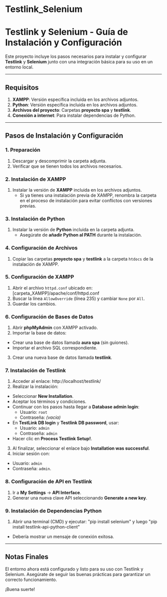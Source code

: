# Testlink_Selenium


# Testlink y Selenium - Guía de Instalación y Configuración

Este proyecto incluye los pasos necesarios para instalar y configurar **Testlink** y **Selenium** junto con una integración básica para su uso en un entorno local.

---

## Requisitos

1. **XAMPP**: Versión específica incluida en los archivos adjuntos.
2. **Python**: Versión específica incluida en los archivos adjuntos.
3. **Archivos del proyecto**: Carpetas **proyecto spa** y **testlink**.
4. **Conexión a internet**: Para instalar dependencias de Python.

---

## Pasos de Instalación y Configuración

### 1. Preparación
1. Descargar y descomprimir la carpeta adjunta.
2. Verificar que se tienen todos los archivos necesarios.

### 2. Instalación de XAMPP
1. Instalar la versión de **XAMPP** incluida en los archivos adjuntos.
   - Si ya tienes una instalación previa de XAMPP, renombra la carpeta en el proceso de instalación para evitar conflictos con versiones previas.
   
### 3. Instalación de Python
1. Instalar la versión de **Python** incluida en la carpeta adjunta.
   - Asegúrate de **añadir Python al PATH** durante la instalación.

### 4. Configuración de Archivos
1. Copiar las carpetas **proyecto spa** y **testlink** a la carpeta `htdocs` de la instalación de XAMPP.

### 5. Configuración de XAMPP
1. Abrir el archivo `httpd.conf` ubicado en: [carpeta_XAMPP]/apache/conf/httpd.conf
2. Buscar la línea `AllowOverride` (línea 235) y cambiar `None` por `All`.
3. Guardar los cambios.

### 6. Configuración de Bases de Datos
1. Abrir **phpMyAdmin** con XAMPP activado.
2. Importar la base de datos:
- Crear una base de datos llamada **aura spa** (sin guiones).
- Importar el archivo SQL correspondiente.
3. Crear una nueva base de datos llamada **testlink**.

### 7. Instalación de Testlink
1. Acceder al enlace: http://localhost/testlink/
2. Realizar la instalación:
- Seleccionar **New Installation**.
- Aceptar los términos y condiciones.
- Continuar con los pasos hasta llegar a **Database admin login**:
  - Usuario: `root`
  - Contraseña: *(vacía)*
- En **TestLink DB login** y **Testlink DB password**, usar:
  - Usuario: `admin`
  - Contraseña: `admin`
- Hacer clic en **Process Testlink Setup!**.
3. Al finalizar, seleccionar el enlace bajo **Installation was successful**.
4. Iniciar sesión con:
- Usuario: `admin`
- Contraseña: `admin`.

### 8. Configuración de API en Testlink
1. Ir a **My Settings** -> **API Interface**.
2. Generar una nueva clave API seleccionando **Generate a new key**.

### 9. Instalación de Dependencias Python
1. Abrir una terminal (CMD) y ejecutar: "pip install selenium" y luego "pip install testlink-api-python-client"
- Debería mostrar un mensaje de conexión exitosa.

---

## Notas Finales

El entorno ahora está configurado y listo para su uso con Testlink y Selenium. Asegúrate de seguir las buenas prácticas para garantizar un correcto funcionamiento.

¡Buena suerte!
